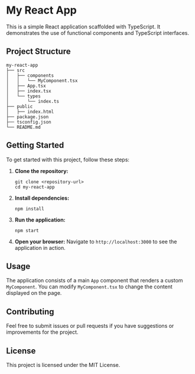 # My React App

This is a simple React application scaffolded with TypeScript. It demonstrates the use of functional components and TypeScript interfaces.

## Project Structure

```
my-react-app
├── src
│   ├── components
│   │   └── MyComponent.tsx
│   ├── App.tsx
│   ├── index.tsx
│   └── types
│       └── index.ts
├── public
│   ├── index.html
├── package.json
├── tsconfig.json
└── README.md
```

## Getting Started

To get started with this project, follow these steps:

1. **Clone the repository:**
   ```
   git clone <repository-url>
   cd my-react-app
   ```

2. **Install dependencies:**
   ```
   npm install
   ```

3. **Run the application:**
   ```
   npm start
   ```

4. **Open your browser:**
   Navigate to `http://localhost:3000` to see the application in action.

## Usage

The application consists of a main `App` component that renders a custom `MyComponent`. You can modify `MyComponent.tsx` to change the content displayed on the page.

## Contributing

Feel free to submit issues or pull requests if you have suggestions or improvements for the project.

## License

This project is licensed under the MIT License.